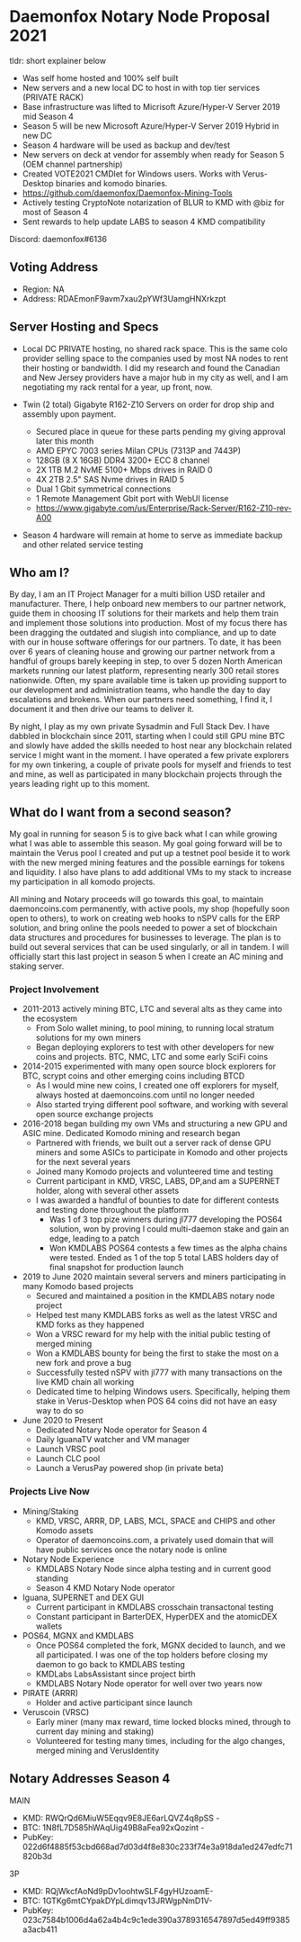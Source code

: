 # Daemonfox Notary Node Proposal 2021

tldr: short explainer below

- Was self home hosted and 100% self built
- New servers and a new local DC to host in with top tier services (PRIVATE RACK)
- Base infrastructure was lifted to Micrisoft Azure/Hyper-V Server 2019 mid Season 4
- Season 5 will be new Microsoft Azure/Hyper-V Server 2019 Hybrid in new DC
- Season 4 hardware will be used as backup and dev/test
- New servers on deck at vendor for assembly when ready for Season 5 (OEM channel partnership)
- Created VOTE2021 CMDlet for Windows users. Works with Verus-Desktop binaries and komodo binaries.
- https://github.com/daemonfox/Daemonfox-Mining-Tools
- Actively testing CryptoNote notarization of BLUR to KMD with @biz for most of Season 4
- Sent rewards to help update LABS to season 4 KMD compatibility

Discord: daemonfox#6136

## Voting Address
- Region: NA
- Address: RDAEmonF9avm7xau2pYWf3UamgHNXrkzpt

## Server Hosting and Specs

- Local DC PRIVATE hosting, no shared rack space. This is the same colo provider selling space to the companies used by most NA nodes to rent their hosting or bandwidth. I did my research and found the Canadian and New Jersey providers have a major hub in my city as well, and I am negotiating my rack rental for a year, up front, now.

- Twin (2 total) Gigabyte R162-Z10 Servers on order for drop ship and assembly upon payment.
	- Secured place in queue for these parts pending my giving approval later this month
	- AMD EPYC 7003 series Milan CPUs (7313P and 7443P)
	- 128GB (8 X 16GB) DDR4 3200+ ECC 8 channel
	- 2X 1TB M.2 NvME 5100+ Mbps drives in RAID 0
	- 4X 2TB 2.5" SAS Nvme drives in RAID 5
	- Dual 1 Gbit symmetrical connections
	- 1 Remote Management Gbit port with WebUI license
	- https://www.gigabyte.com/us/Enterprise/Rack-Server/R162-Z10-rev-A00

- Season 4 hardware will remain at home to serve as immediate backup and other related service testing

## Who am I?
By day, I am an IT Project Manager for a multi billion USD retailer and manufacturer. There, I help onboard new members to our partner network, guide them in choosing IT solutions for their markets and help them train and implement those solutions into production. Most of my focus there has been dragging the outdated and slugish into compliance, and up to date with our in house software offerings for our partners. To date, it has been over 6 years of cleaning house and growing our partner network from a handful of groups barely keeping in step, to over 5 dozen North American markets running our latest platform, representing nearly 300 retail stores nationwide. Often, my spare available time is taken up providing support to our development and administration teams, who handle the day to day escalations and brokens. When our partners need something, I find it, I document it and then drive our teams to deliver it.

By night, I play as my own private Sysadmin and Full Stack Dev. I have dabbled in blockchain since 2011, starting when I could still GPU mine BTC and slowly have added the skills needed to host near any blockchain related service I might want in the moment. I have operated a few private explorers for my own tinkering, a couple of private pools for myself and friends to test and mine, as well as participated in many blockchain projects through the years leading right up to this moment.

## What do I want from a second season?
My goal in running for season 5 is to give back what I can while growing what I was able to assemble this season. My goal going forward will be to maintain the Verus pool I created and put up a testnet pool beside it to work with the new merged mining features and the possible earnings for tokens and liquidity. I also have plans to add additional VMs to my stack to increase my participation in all komodo projects.

All mining and Notary proceeds will go towards this goal, to maintain daemoncoins.com permanently, with active pools, my shop (hopefully soon open to others), to work on creating web hooks to nSPV calls for the ERP solution, and bring online the pools needed to power a set of blockchain data structures and procedures for businesses to leverage. The plan is to build out several services that can be used singularly, or all in tandem. I will officially start this last project in season 5 when I create an AC mining and staking server.

### Project Involvement
  - 2011-2013 actively mining BTC, LTC and several alts as they came into the ecosystem
    - From Solo wallet mining, to pool mining, to running local stratum solutions for my own miners
    - Began deploying explorers to test with other developers for new coins and projects. BTC, NMC, LTC and some early SciFi coins
  - 2014-2015 experimented with many open source block explorers for BTC, scrypt coins and other emerging coins including BTCD
    - As I would mine new coins, I created one off explorers for myself, always hosted at daemoncoins.com until no longer needed
    - Also started trying different pool software, and working with several open source exchange projects
  - 2016-2018 began building my own VMs and structuring a new GPU and ASIC mine. Dedicated Komodo mining and research began
    - Partnered with friends, we built out a server rack of dense GPU miners and some ASICs to participate in Komodo and other projects for the next several years
    - Joined many Komodo projects and volunteered time and testing
    - Current participant in KMD, VRSC, LABS, DP,and am a SUPERNET holder, along with several other assets
    - I was awarded a handful of bounties to date for different contests and testing done throughout the platform
	    - Was 1 of 3 top pize winners during jl777 developing the POS64 solution, won by proving I could multi-daemon stake and gain an edge, leading to a patch
	    - Won KMDLABS POS64 contests a few times as the alpha chains were tested. Ended as 1 of the top 5 total LABS holders day of final snapshot for production launch
  - 2019 to June 2020 maintain several servers and miners participating in many Komodo based projects
    - Secured and maintained a position in the KMDLABS notary node project
    - Helped test many KMDLABS forks as well as the latest VRSC and KMD forks as they happened
    - Won a VRSC reward for my help with the initial public testing of merged mining
    - Won a KMDLABS bounty for being the first to stake the most on a new fork and prove a bug
    - Successfully tested nSPV with jl777 with many transactions on the live KMD chain all working
    - Dedicated time to helping Windows users. Specifically, helping them stake in Verus-Desktop when POS 64 coins did not have an easy way to do so
  - June 2020 to Present
    - Dedicated Notary Node operator for Season 4
    - Daily IguanaTV watcher and VM manager
    - Launch VRSC pool
    - Launch CLC pool
    - Launch a VerusPay powered shop (in private beta)

### Projects Live Now
  - Mining/Staking
    - KMD, VRSC, ARRR, DP, LABS, MCL, SPACE and CHIPS and other Komodo assets
    - Operator of daemoncoins.com, a privately used domain that will have public services once the notary node is online
  - Notary Node Experience
	- KMDLABS Notary Node since alpha testing and in current good standing
	- Season 4 KMD Notary Node operator
  - Iguana, SUPERNET and DEX GUI
    - Current participant in KMDLABS crosschain transactonal testing
    - Constant participant in BarterDEX, HyperDEX and the atomicDEX wallets
  - POS64, MGNX and KMDLABS
    - Once POS64 completed the fork, MGNX decided to launch, and we all participated. I was one of the top holders before closing my daemon to go back to KMDLABS testing
	- KMDLabs LabsAssistant since project birth
    - KMDLABS Notary Node operator for well over two years now
  - PIRATE (ARRR)
    - Holder and active participant since launch
  - Veruscoin (VRSC)
	- Early miner (many max reward, time locked blocks mined, through to current day mining and staking)
	- Volunteered for testing many times, including for the algo changes, merged mining and VerusIdentity

## Notary Addresses Season 4

MAIN
   - KMD: RWQrQd6MiuW5Eqqv9E8JE6arLQVZ4q8pSS                 -
   - BTC: 1N8fL7D585hWAqUig49B8aFea92xQozint                 -
   - PubKey: 022d6f4885f53cbd668ad7d03d4f8e830c233f74e3a918da1ed247edfc71820b3d

3P
   - KMD: RQjWkcfAoNd9pDv1oohtwSLF4gyHUzoamE-
   - BTC: 1GTKg6mtCYpakDYpLdimqv13JRWgpNmD1V-
   - PubKey: 023c7584b1006d4a62a4b4c9c1ede390a3789316547897d5ed49ff9385a3acb411
